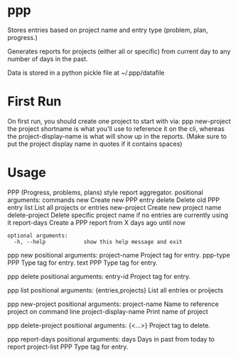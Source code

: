 ppp
===
Stores entries based on project name and entry type (problem, plan, progress.)

Generates reports for projects (either all or specific) from current day
to any number of days in the past.

Data is stored in a python pickle file at ~/.ppp/datafile

First Run
=========
On first run, you should create one project to start with via:
ppp new-project <project-shortname> <project-display-name>
the project shortname is what you'll use to reference it on the cli,
whereas the project-display-name is what will show up in the reports.
(Make sure to put the project display name in quotes if it contains spaces)

Usage
=====

PPP (Progress, problems, plans) style report aggregator.
    positional arguments:
                            commands
        new                 Create new PPP entry
        delete              Delete old PPP entry
        list                List all projects or entries
        new-project         Create new project name
        delete-project      Delete specific project name if no entries are
                            currently using it
        report-days         Create a PPP report from X days ago until now
    
    optional arguments:
      -h, --help            show this help message and exit


ppp new
    positional arguments:
      project-name  Project tag for entry.
      ppp-type      PPP Type tag for entry.
      text          PPP Type tag for entry.

ppp delete
    positional arguments:
      entry-id    Project tag for entry.

ppp list
    positional arguments:
      {entries,projects}  List all entries or proijects

ppp new-project
    positional arguments:
      project-name          Name to reference project on command line
      project-display-name  Print name of project
      
ppp delete-project
    positional arguments:
      {<projects><...>}
                            Project tag to delete.

ppp report-days
    positional arguments:
      days          Days in past from today to report
      project-list  PPP Type tag for entry.

